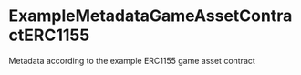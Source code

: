 # ExampleMetadataGameAssetContractERC1155
Metadata according to the example ERC1155 game asset contract
